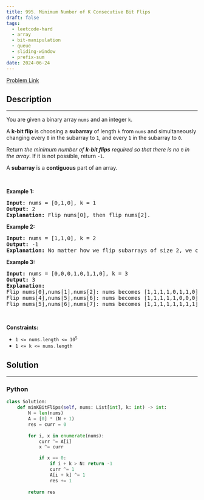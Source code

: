 ```yaml
---
title: 995. Minimum Number of K Consecutive Bit Flips
draft: false
tags: 
  - leetcode-hard
  - array
  - bit-manipulation
  - queue
  - sliding-window
  - prefix-sum
date: 2024-06-24
---
```


[Problem Link](https://leetcode.com/problems/minimum-number-of-k-consecutive-bit-flips/)

## Description

---
<p>You are given a binary array <code>nums</code> and an integer <code>k</code>.</p>

<p>A <strong>k-bit flip</strong> is choosing a <strong>subarray</strong> of length <code>k</code> from <code>nums</code> and simultaneously changing every <code>0</code> in the subarray to <code>1</code>, and every <code>1</code> in the subarray to <code>0</code>.</p>

<p>Return <em>the minimum number of <strong>k-bit flips</strong> required so that there is no </em><code>0</code><em> in the array</em>. If it is not possible, return <code>-1</code>.</p>

<p>A <strong>subarray</strong> is a <strong>contiguous</strong> part of an array.</p>

<p>&nbsp;</p>
<p><strong class="example">Example 1:</strong></p>

<pre>
<strong>Input:</strong> nums = [0,1,0], k = 1
<strong>Output:</strong> 2
<strong>Explanation:</strong> Flip nums[0], then flip nums[2].
</pre>

<p><strong class="example">Example 2:</strong></p>

<pre>
<strong>Input:</strong> nums = [1,1,0], k = 2
<strong>Output:</strong> -1
<strong>Explanation:</strong> No matter how we flip subarrays of size 2, we cannot make the array become [1,1,1].
</pre>

<p><strong class="example">Example 3:</strong></p>

<pre>
<strong>Input:</strong> nums = [0,0,0,1,0,1,1,0], k = 3
<strong>Output:</strong> 3
<strong>Explanation:</strong> 
Flip nums[0],nums[1],nums[2]: nums becomes [1,1,1,1,0,1,1,0]
Flip nums[4],nums[5],nums[6]: nums becomes [1,1,1,1,1,0,0,0]
Flip nums[5],nums[6],nums[7]: nums becomes [1,1,1,1,1,1,1,1]
</pre>

<p>&nbsp;</p>
<p><strong>Constraints:</strong></p>

<ul>
	<li><code>1 &lt;= nums.length &lt;= 10<sup>5</sup></code></li>
	<li><code>1 &lt;= k &lt;= nums.length</code></li>
</ul>


## Solution

---
### Python
``` py title='minimum-number-of-k-consecutive-bit-flips'
class Solution:
    def minKBitFlips(self, nums: List[int], k: int) -> int:
        N = len(nums)
        A = [0] * (N + 1)
        res = curr = 0
        
        for i, x in enumerate(nums):
            curr ^= A[i]
            x ^= curr

            if x == 0:
                if i + k > N: return -1
                curr ^= 1
                A[i + k] ^= 1
                res += 1
        
        return res
```

